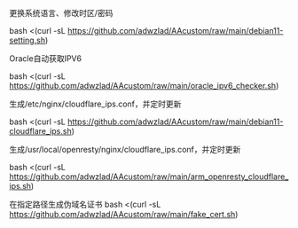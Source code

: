 更换系统语言、修改时区/密码

bash <(curl -sL https://github.com/adwzlad/AAcustom/raw/main/debian11-setting.sh)



Oracle自动获取IPV6

bash <(curl -sL https://github.com/adwzlad/AAcustom/raw/main/oracle_ipv6_checker.sh)



生成/etc/nginx/cloudflare_ips.conf，并定时更新

bash <(curl -sL https://github.com/adwzlad/AAcustom/raw/main/debian11-cloudflare_ips.sh)



生成/usr/local/openresty/nginx/cloudflare_ips.conf，并定时更新

bash <(curl -sL https://github.com/adwzlad/AAcustom/raw/main/arm_openresty_cloudflare_ips.sh)



在指定路径生成伪域名证书
bash <(curl -sL https://github.com/adwzlad/AAcustom/raw/main/fake_cert.sh)
